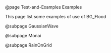 @page Test-and-Examples Examples


This page list some examples of use of BG_Flood

@subpage GaussianWave

@subpage Monai

@subpage RainOnGrid
